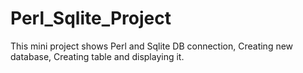 # Perl_Sqlite_Project
This mini project shows Perl and Sqlite DB connection, Creating new database, Creating table and displaying it.
